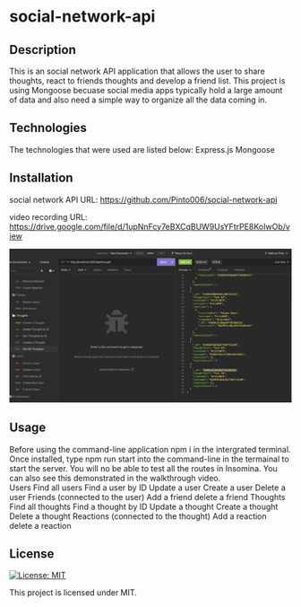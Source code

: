 # social-network-api

## Description
This is an social network API application that allows the user to share thoughts, react to friends thoughts and develop a friend list.  This project is using Mongoose becuase social media apps typically hold a large amount of data and also need a simple way to organize all the data coming in. 

## Technologies 
The technologies that were used are listed below: 
    Express.js 
    Mongoose

## Installation

social network API URL:  https://github.com/Pinto006/social-network-api

video recording URL: https://drive.google.com/file/d/1upNnFcy7eBXCqBUW9UsYFtrPE8KoIwOb/view

![Alt text](images/Screenshot.png)

## Usage
 Before using the command-line application npm i in the intergrated terminal. Once installed, type npm run start into the command-line in the termainal to start the server. You will no be able to test all the routes in Insomina. You can also see this demonstrated in the walkthrough video.  
 Users 
    Find all users 
    Find a user by ID 
    Update a user 
    Create a user 
    Delete a user
 Friends (connected to the user)
    Add a friend 
    delete a friend 
 Thoughts  
    Find all thoughts 
    Find a thought by ID 
    Update a thought 
    Create a thought 
    Delete a thought
 Reactions (connected to the thought)
    Add a reaction 
    delete a reaction 

## License

[![License: MIT](https://img.shields.io/badge/License-MIT-yellow.svg)](https://opensource.org/licenses/MIT)

This project is licensed under MIT.
